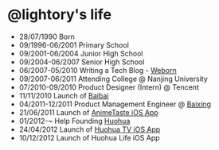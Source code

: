 @lightory's life
===============

- 28/07/1990 Born
- 09/1996-06/2001 Primary School
- 09/2001-06/2004 Junior High School
- 09/2004-06/2007 Senior High School
- 06/2007-05/2010 Writing a Tech Blog - [Weborn](http://lightory.net/tag/weborn/)
- 09/2007-06/2011 Attending College @ Nanjing University
- 07/2010-09/2010 Product Designer (Intern) @ Tencent
- 11/11/2010 Launch of [Baibai](http://lightory.net/baibai-bookshelf-alpha-invitation/628/)
- 04/2011-12/2011 Product Management Engineer @ [Baixing](http://baixing.com)
- 21/06/2011 Launch of [AnimeTaste iOS App](https://itunes.apple.com/cn/app/animetaste/id444912104?mt=8)
- 01/2012-~ Help Founding [Huohua](http://huohua.in)
- 24/04/2012 Launch of [Huohua TV iOS App](https://itunes.apple.com/cn/app/huo-hua-dian-shi-ju-dian-ying/id584296227)
- 10/12/2012 Launch of Huohua Life iOS App